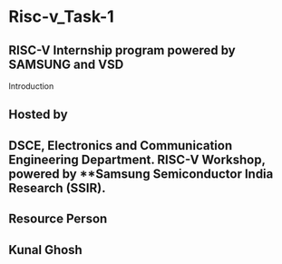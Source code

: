 # Risc-v_Task-1
RISC-V Internship program powered by SAMSUNG and VSD
---
Introduction
## Hosted by
DSCE, Electronics and Communication Engineering Department.
RISC-V Workshop, powered by **Samsung Semiconductor India Research (SSIR).
---
## Resource Person
Kunal Ghosh
---
